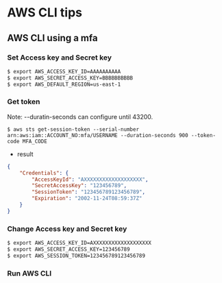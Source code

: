 # AWS CLI tips

## AWS CLI using a mfa

### Set Access key and Secret key

```bash
$ export AWS_ACCESS_KEY_ID=AAAAAAAAAA
$ export AWS_SECRET_ACCESS_KEY=BBBBBBBBBB
$ export AWS_DEFAULT_REGION=us-east-1
```

### Get token

Note: --duratin-seconds can configure until 43200.

`$ aws sts get-session-token --serial-number arn:aws:iam::ACCOUNT_NO:mfa/USERNAME --duration-seconds 900 --token-code MFA_CODE`

- result
```json
{
    "Credentials": {
        "AccessKeyId": "AXXXXXXXXXXXXXXXXXXX",
        "SecretAccessKey": "123456789",
        "SessionToken": "123456789123456789",
        "Expiration": "2002-11-24T08:59:37Z"
    }
}
```

### Change Access key and Secret key

```bash
$ export AWS_ACCESS_KEY_ID=AXXXXXXXXXXXXXXXXXXX
$ export AWS_SECRET_ACCESS_KEY=123456789
$ export AWS_SESSION_TOKEN=123456789123456789
```

### Run AWS CLI
